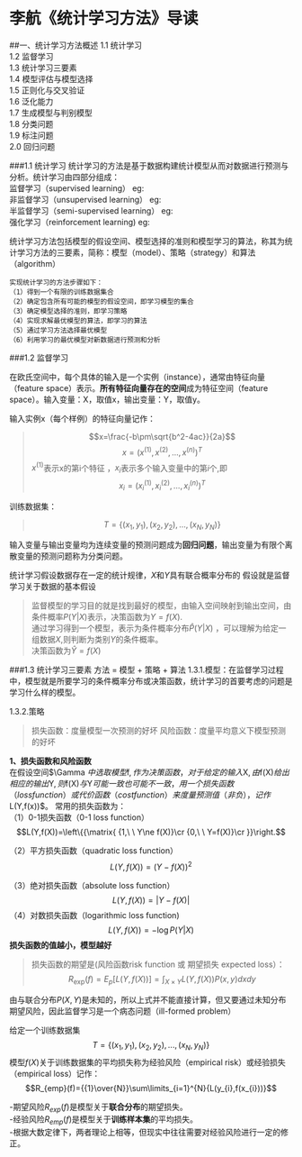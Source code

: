 # 李航《统计学习方法》导读
##一、统计学习方法概述
1.1 统计学习  
1.2 监督学习  
1.3 统计学习三要素  
1.4 模型评估与模型选择  
1.5 正则化与交叉验证  
1.6 泛化能力  
1.7 生成模型与判别模型  
1.8 分类问题  
1.9 标注问题  
2.0 回归问题  

###1.1 统计学习
统计学习的方法是基于数据构建统计模型从而对数据进行预测与分析。统计学习由四部分组成：  
监督学习（supervised learning）
eg:    
非监督学习（unsupervised learning） 
eg:   
半监督学习（semi-supervised learning） 
eg:   
强化学习（reinforcement learning) 
eg:  

统计学习方法包括模型的假设空间、模型选择的准则和模型学习的算法，称其为统计学习方法的三要素，简称：模型（model）、策略（strategy）和算法（algorithm）

```
实现统计学习的方法步骤如下：  
（1）得到一个有限的训练数据集合  
（2）确定包含所有可能的模型的假设空间，即学习模型的集合  
（3）确定模型选择的准则，即学习策略  
（4）实现求解最优模型的算法，即学习的算法  
（5）通过学习方法选择最优模型  
（6）利用学习的最优模型对新数据进行预测和分析 
```

###1.2 监督学习

在欧氏空间中，每个具体的输入是一个实例（instance），通常由特征向量（feature space）表示。**所有特征向量存在的空间**成为特征空间（feature space）。输入变量：X，取值x，输出变量：Y，取值y。

输入实例x（每个样例）的特征向量记作：


>$$x=\frac{-b\pm\sqrt{b^2-4ac}}{2a}$$
>$$x=(x^{(1)},x^{(2)},...,x^{(n)})^{T}$$ 
>$x^{(1)}$表示x的第i个特征 ，$x_{i}$表示多个输入变量中的第$i$个,即
>$$x_{i}=(x_{i}^{(1)},x_{i}^{(2)},...,x_{i}^{(n)})^{T}$$

训练数据集：  

>$$T=\{(x_{1},y_{1}),(x_{2},y_{2}),...,(x_{N},y_{N})\}$$

输入变量与输出变量均为连续变量的预测问题成为**回归问题**，输出变量为有限个离散变量的预测问题称为分类问题。


统计学习假设数据存在一定的统计规律，$X$和$Y$具有联合概率分布的
假设就是监督学习关于数据的基本假设

>监督模型的学习目的就是找到最好的模型，由输入空间映射到输出空间，由条件概率$P(Y|X)$表示，决策函数为$Y=f(X)$.  
>通过学习得到一个模型，表示为条件概率分布$\hat{P}(Y|X)$ ，可以理解为给定一组数据$X$,则判断为类别$Y$的条件概率。  
>决策函数为$\hat{Y}=f(X)$
 
###1.3 统计学习三要素
	方法 = 模型 + 策略 + 算法
1.3.1.模型：在监督学习过程中，模型就是所要学习的条件概率分布或决策函数，统计学习的首要考虑的问题是学习什么样的模型。
  
1.3.2.策略
>损失函数：度量模型一次预测的好坏
>风险函数：度量平均意义下模型预测的好坏

**1、损失函数和风险函数**  
在假设空间$\Gamma $中选取模型$f$,作为决策函数，对于给定的输入$X$,由$f(X)$给出相应的输出$Y$,则$f(X)$与$Y$可能一致也可能不一致，用一个损失函数（loss function ）或代价函数（cost function）来度量预测值（非负），记作$L(Y,f(x))$。
常用的损失函数为：  
（1）0-1损失函数（0-1 loss function）
$$L(Y,f(X))=\left\{{\matrix{{1,\ \ Y\ne f(X)}\cr{0,\ \ Y=f(X)}\cr}}\right.$$

（2）平方损失函数（quadratic loss function）
$$L(Y,f(X))=(Y-f(X))^{2}$$
  
（3）绝对损失函数（absolute loss function） 
$$L(Y,f(X))=|Y-f(X)|$$ 
（4）对数损失函数（logarithmic loss function)  
$$L(Y,f(X))=-\log P(Y|X)$$
**损失函数的值越小，模型越好**
>损失函数的期望是(风险函数risk function 或 期望损失 expected loss）：  
>$$R_{\exp }(f)=E_{p}[L(Y,f(X))]=\int_{X\times Y}{L(Y,f(X))P(x,y)dxdy}$$

由与联合分布$P(X,Y)$是未知的，所以上式并不能直接计算，但又要通过未知分布期望风险，因此监督学习是一个病态问题（ill-formed problem）

给定一个训练数据集
$$T=\{(x_{1},y_{1}),(x_{2},y_{2}),...,(x_{N},y_{N})\}$$
模型$f(X)$关于训练数据集的平均损失称为经验风险（empirical risk）或经验损失（empirical loss）记作：  
$$R_{emp}(f)={{1}\over{N}}\sum\limits_{i=1}^{N}{L(y_{i},f(x_{i}))}$$


-期望风险$R_{exp}(f)$是模型关于**联合分布**的期望损失。  
-经验风险$R_{emp}(f)$是模型关于**训练样本集**的平均损失。  
-根据大数定律下，两者理论上相等，但现实中往往需要对经验风险进行一定的修正。



